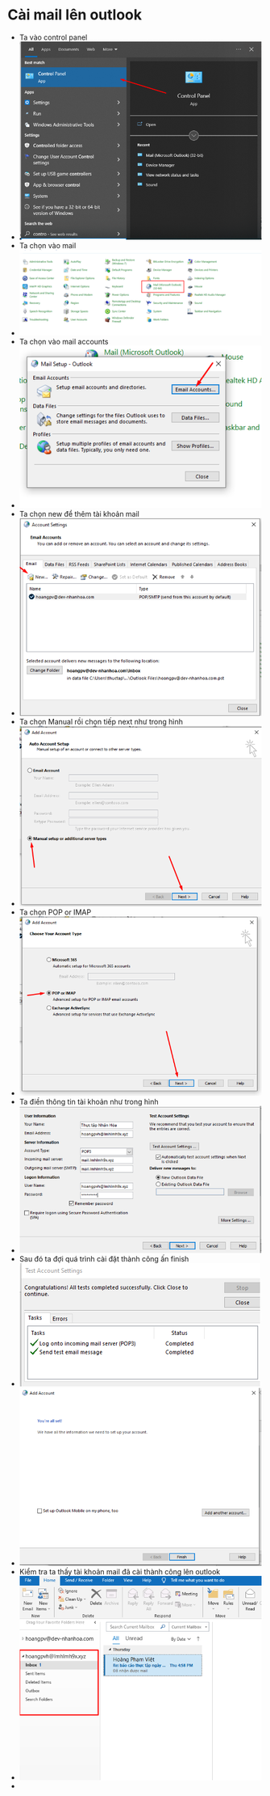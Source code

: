 # Cài mail lên outlook

- Ta vào control panel
- <img src="img/1.png">
- Ta chọn vào mail 
- <img src="img/2.png">
- Ta chọn vào mail accounts 
- <img src="img/3.png">
- Ta chọn new để thêm tài khoản mail 
- <img src="img/4.png">
- Ta chọn Manual rồi chọn tiếp next như trong hình
- <img src="img/5.png">
- Ta chọn POP or IMAP
- <img src="img/6.png">
- Ta điền thông tin tài khoản như trong hình 
- <img src="img/7.png">
- Sau đó ta đợi quá trình cài đặt thành công ấn finish
- <img src="img/8.png">
- <img src="img/9.png">
-  Kiểm tra ta thấy tài khoản mail đã cài thành công lên outlook
- <img src="img/10.png">
-